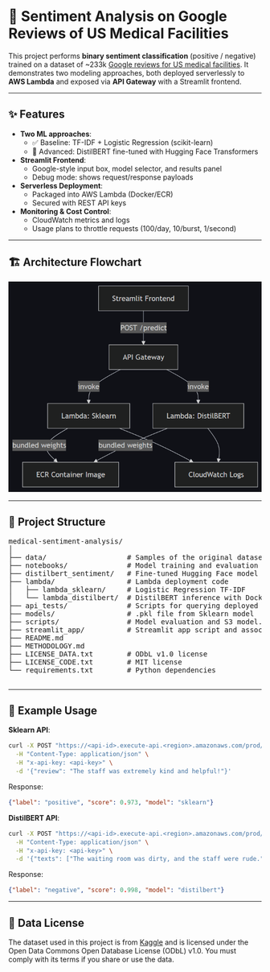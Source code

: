 # 🏥 Sentiment Analysis on Google Reviews of US Medical Facilities

This project performs **binary sentiment classification** (positive / negative) trained on a dataset of ~233k [Google reviews for US medical facilities](https://www.kaggle.com/datasets/cgrowe96/google-reviews-of-us-medical-facilities). It demonstrates two modeling approaches, both deployed serverlessly to **AWS Lambda** and exposed via **API Gateway** with a Streamlit frontend.

---

## ✨ Features

- **Two ML approaches**:
  - ✅ Baseline: TF-IDF + Logistic Regression (scikit-learn)
  - 🚀 Advanced: DistilBERT fine-tuned with Hugging Face Transformers
- **Streamlit Frontend**:
  - Google-style input box, model selector, and results panel
  - Debug mode: shows request/response payloads
- **Serverless Deployment**:
  - Packaged into AWS Lambda (Docker/ECR)
  - Secured with REST API keys
- **Monitoring & Cost Control**:
  - CloudWatch metrics and logs
  - Usage plans to throttle requests (100/day, 10/burst, 1/second)

---

## 🏗️ Architecture Flowchart

![Flowchart](images/flowchart.png)

---

## 📂 Project Structure
<pre>
medical-sentiment-analysis/
│
├── data/                   # Samples of the original dataset and cleaned reviews
├── notebooks/              # Model training and evaluation code
├── distilbert_sentiment/   # Fine-tuned Hugging Face model (Colab output)
├── lambda/                 # Lambda deployment code
│   ├── lambda_sklearn/     # Logistic Regression TF-IDF
│   └── lambda_distilbert/  # DistilBERT inference with Docker
├── api_tests/              # Scripts for querying deployed APIs
├── models/                 # .pkl file from Sklearn model
├── scripts/                # Model evaluation and S3 model.safetensors download
├── streamlit_app/          # Streamlit app script and associated files
├── README.md
├── METHODOLOGY.md
├── LICENSE_DATA.txt        # ODbL v1.0 license
├── LICENSE_CODE.txt        # MIT license
└── requirements.txt        # Python dependencies

</pre>

---

## 🧪 Example Usage

**Sklearn API**:

```bash
curl -X POST "https://<api-id>.execute-api.<region>.amazonaws.com/prod/predict" \
  -H "Content-Type: application/json" \
  -H "x-api-key: <api-key>" \
  -d '{"review": "The staff was extremely kind and helpful!"}'
```

Response:
```json
{"label": "positive", "score": 0.973, "model": "sklearn"}
```

**DistilBERT API**:
```bash
curl -X POST "https://<api-id>.execute-api.<region>.amazonaws.com/prod/predict" \
  -H "Content-Type: application/json" \
  -H "x-api-key: <api-key>" \
  -d '{"texts": ["The waiting room was dirty, and the staff were rude."]}'
```

Response:
```json
{"label": "negative", "score": 0.998, "model": "distilbert"}
```

---

## 📜 Data License
The dataset used in this project is from [Kaggle]("https://www.kaggle.com/datasets/cgrowe96/google-reviews-of-us-medical-facilities") and is licensed under the Open Data Commons Open Database License (ODbL) v1.0.
You must comply with its terms if you share or use the data.